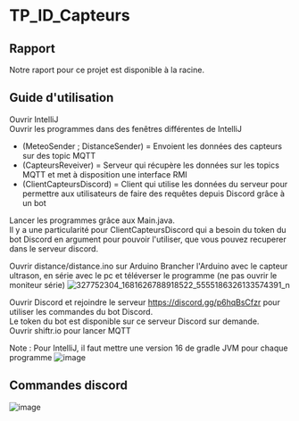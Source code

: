 # TP_ID_Capteurs

## Rapport
Notre raport pour ce projet est disponible à la racine.

## Guide d'utilisation

Ouvrir IntelliJ </br>
Ouvrir les programmes dans des fenêtres différentes de IntelliJ
* (MeteoSender ; DistanceSender) = Envoient les données des capteurs sur des topic MQTT
* (CapteursReveiver) = Serveur qui récupère les données sur les topics MQTT et met à disposition une interface RMI
* (ClientCapteursDiscord) = Client qui utilise les données du serveur pour permettre aux utilisateurs de faire des requêtes depuis Discord grâce à un bot

Lancer les programmes grâce aux Main.java.</br>
Il y a une particularité pour ClientCapteursDiscord qui a besoin du token du bot Discord en argument pour pouvoir l'utiliser, que vous pouvez recuperer dans le serveur discord.

Ouvrir distance/distance.ino sur Arduino
Brancher l'Arduino avec le capteur ultrason, en série avec le pc et téléverser le programme (ne pas ouvrir le moniteur série)
![327752304_1681626788918522_5555186326133574391_n](https://user-images.githubusercontent.com/74671671/216063938-cfdce09e-c0fe-43fb-9807-6f5724e68764.jpg)

Ouvrir Discord et rejoindre le serveur https://discord.gg/p6hqBsCfzr pour utiliser les commandes du bot Discord.</br>
Le token du bot est disponible sur ce serveur Discord sur demande.</br>
Ouvrir shiftr.io pour lancer MQTT

Note : 
Pour IntelliJ, il faut mettre une version 16 de gradle JVM pour chaque programme
![image](https://user-images.githubusercontent.com/63303367/213483867-2a500cdb-a4e0-43b4-a2dd-552a13e7045a.png)

## Commandes discord
![image](https://user-images.githubusercontent.com/74671671/215339958-a75debcf-93d8-429a-ba9f-e11211ee53bf.png)
